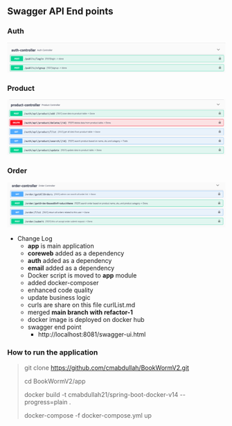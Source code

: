 
## Swagger API End points

### Auth
![Alt-Text](images/auth.png)

### Product
![Alt-Text](images/product.png)

### Order
![Alt-Text](images/order.png)

+ Change Log
  - **app** is main application
  - **coreweb** added as a dependency
  - **auth** added as a dependency
  - **email** added as a dependency
  - Docker script is moved to **app** module
  - added docker-composer
  - enhanced code quality
  - update business logic
  - curls are share on this file curlList.md
  - merged **main branch with refactor-1**
  - docker image is deployed on docker hub
  - swagger end point 
    - http://localhost:8081/swagger-ui.html

### How to run the application
> git clone https://github.com/cmabdullah/BookWormV2.git
> 
> cd BookWormV2/app
> 
> docker build -t cmabdullah21/spring-boot-docker-v14 --progress=plain .
> 
> docker-compose -f docker-compose.yml up
> 
> 

